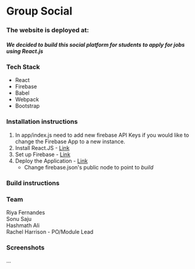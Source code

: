 # Group Social

### The website is deployed at: 

##### We decided to build this social platform for students to apply for jobs using React.js 

### Tech Stack
* React
* Firebase
* Babel
* Webpack
* Bootstrap

### Installation instructions
1. In app/index.js need to  add new firebase API Keys if you would like to change the Firebase App to a new instance.
2. Install React.JS - [Link](https://www.codecademy.com/articles/react-setup-v) <br>
3. Set up Firebase - [Link](https://firebase.google.com/docs/web/setup) <br>
4. Deploy the Application - [Link](https://firebase.google.com/docs/hosting/) <br>
	* Change firebase.json's public node to point to <i>build</i> <br>


### Build instructions

### Team
Riya Fernandes <br>
Sonu Saju <br>
Hashmath Ali <br>
Rachel Harrison - PO/Module Lead <br>

### Screenshots
...
